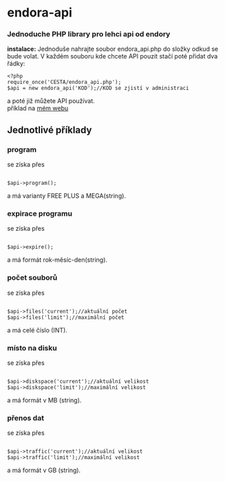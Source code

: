 # endora-api
### Jednoduche PHP library pro lehci api od endory

<b>instalace:</b>
Jednoduše nahrajte soubor endora_api.php do složky odkud se bude volat.
V každém souboru kde chcete API pouzit stačí poté přidat dva řádky:
<pre><code>&lt;?php&#10;require_once('CESTA/endora_api.php');
$api = new endora_api('KOD');//KOD se zjistí v administraci
</code></pre>
a poté již můžete API používat.
<br/>příklad na <a href='https://endora.danbulant.eu/example.php'>mém webu</a>
<br/>
## Jednotlivé příklady
### program
se získa přes
<pre><code>
$api->program();
</pre></code>
a má varianty FREE PLUS a MEGA(string).
### expirace programu
se získa přes
<pre><code>
$api->expire();
</pre></code>
a má formát rok-měsíc-den(string).
### počet souborů
se získa přes
<pre><code>
$api->files('current');//aktuální počet
$api->files('limit');//maximální počet
</pre></code>
a má celé číslo (INT).
### místo na disku
se získa přes
<pre><code>
$api->diskspace('current');//aktuální velikost
$api->diskspace('limit');//maximální velikost
</pre></code>
a má formát v MB (string).
### přenos dat
se získa přes
<pre><code>
$api->traffic('current');//aktuální velikost
$api->traffic('limit');//maximální velikost
</pre></code>
a má formát v GB (string).
